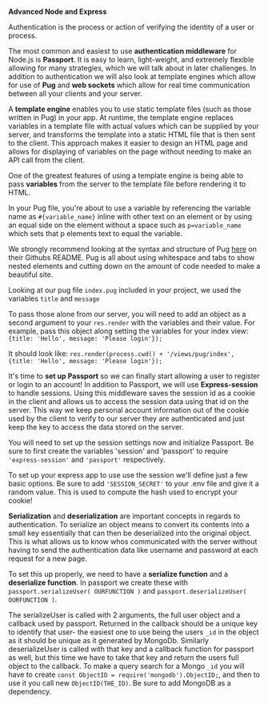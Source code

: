 **Advanced Node and Express**

Authentication is the process or action of verifying the identity of a user or process.

The most common and easiest to use **authentication middleware** for Node.js is **Passport**. It is easy to learn, light-weight, and extremely flexible allowing for many strategies, which we will talk about in later challenges. In addition to authentication we will also look at template engines which allow for use of **Pug** and **web sockets** which allow for real time communication between all your clients and your server.

A **template engine** enables you to use static template files (such as those written in Pug) in your app. At runtime, the template engine replaces variables in a template file with actual values which can be supplied by your server, and transforms the template into a static HTML file that is then sent to the client. This approach makes it easier to design an HTML page and allows for displaying of variables on the page without needing to make an API call from the client.

One of the greatest features of using a template engine is being able to pass **variables** from the server to the template file before rendering it to HTML.

In your Pug file, you're about to use a variable by referencing the variable name as `#{variable_name}` inline with other text on an element or by using an equal side on the element without a space such as `p=variable_name` which sets that p elements text to equal the variable.

We strongly recommend looking at the syntax and structure of Pug [here](https://github.com/pugjs/pug) on their Githubs README. Pug is all about using whitespace and tabs to show nested elements and cutting down on the amount of code needed to make a beautiful site.

Looking at our pug file `index.pug` included in your project, we used the variables `title` and `message`

To pass those alone from our server, you will need to add an object as a second argument to your `res.render` with the variables and their value. For example, pass this object along setting the variables for your index view: `{title: 'Hello', message: 'Please login'});`

It should look like: `res.render(process.cwd() + '/views/pug/index', {title: 'Hello', message: 'Please login'});`

It's time to **set up Passport** so we can finally start allowing a user to register or login to an account! In addition to Passport, we will use **Express-session** to handle sessions. Using this middleware saves the session id as a cookie in the client and allows us to access the session data using that id on the server. This way we keep personal account information out of the cookie used by the client to verify to our server they are authenticated and just keep the key to access the data stored on the server.

You will need to set up the session settings now and initialize Passport. Be sure to first create the variables 'session' and 'passport' to require `'express-session'` and `'passport'` respectively.

To set up your express app to use use the session we'll define just a few basic options. Be sure to add `'SESSION_SECRET'` to your .env file and give it a random value. This is used to compute the hash used to encrypt your cookie!

**Serialization** and **deserialization** are important concepts in regards to authentication. To serialize an object means to convert its contents into a small key essentially that can then be deserialized into the original object. This is what allows us to know whos communicated with the server without having to send the authentication data like username and password at each request for a new page.

To set this up properly, we need to have a **serialize function** and a **deserialize function**. In passport we create these with `passport.serializeUser( OURFUNCTION )` and `passport.deserializeUser( OURFUNCTION )`.

The serializeUser is called with 2 arguments, the full user object and a callback used by passport. Returned in the callback should be a unique key to identify that user- the easiest one to use being the users `_id` in the object as it should be unique as it generated by MongoDb. Similarly deserializeUser is called with that key and a callback function for passport as well, but this time we have to take that key and return the users full object to the callback. To make a query search for a Mongo `_id` you will have to create `const ObjectID = require('mongodb').ObjectID;`, and then to use it you call new `ObjectID(THE_ID)`. Be sure to add MongoDB as a dependency.
